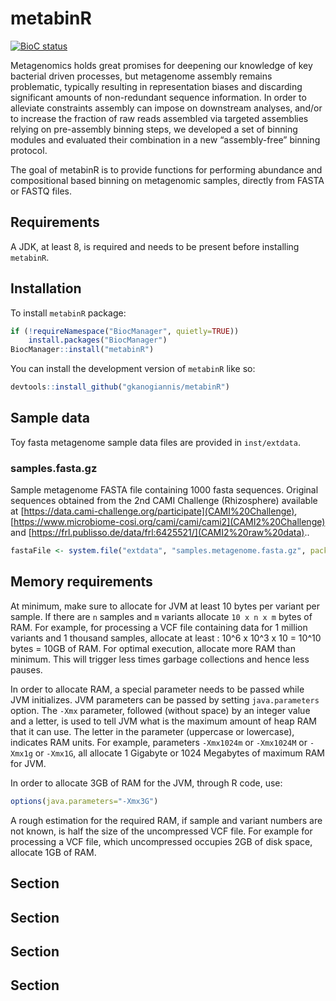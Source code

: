 
<!-- README.md is generated from README.Rmd. Please edit that file -->

# metabinR

<!-- badges: start -->

[![BioC
status](http://www.bioconductor.org/shields/build/release/bioc/metabinR.svg)](https://bioconductor.org/checkResults/release/bioc-LATEST/metabinR)
<!-- badges: end -->

Metagenomics holds great promises for deepening our knowledge of key
bacterial driven processes, but metagenome assembly remains problematic,
typically resulting in representation biases and discarding significant
amounts of non-redundant sequence information. In order to alleviate
constraints assembly can impose on downstream analyses, and/or to
increase the fraction of raw reads assembled via targeted assemblies
relying on pre-assembly binning steps, we developed a set of binning
modules and evaluated their combination in a new “assembly-free” binning
protocol.

The goal of metabinR is to provide functions for performing abundance
and compositional based binning on metagenomic samples, directly from
FASTA or FASTQ files.

## Requirements

A JDK, at least 8, is required and needs to be present before installing
`metabinR`.

## Installation

To install `metabinR` package:

``` r
if (!requireNamespace("BiocManager", quietly=TRUE))
    install.packages("BiocManager")
BiocManager::install("metabinR")
```

You can install the development version of `metabinR` like so:

``` r
devtools::install_github("gkanogiannis/metabinR")
```

## Sample data

Toy fasta metagenome sample data files are provided in `inst/extdata`.

### samples.fasta.gz

Sample metagenome FASTA file containing 1000 fasta sequences. Original
sequences obtained from the 2nd CAMI Challenge (Rhizosphere) available
at [https://data.cami-challenge.org/participate](CAMI%20Challenge),
[https://www.microbiome-cosi.org/cami/cami/cami2](CAMI2%20Challenge) and
[https://frl.publisso.de/data/frl:6425521/](CAMI2%20raw%20data)..

``` r
fastaFile <- system.file("extdata", "samples.metagenome.fasta.gz", package="metabinR")
```

## Memory requirements

At minimum, make sure to allocate for JVM at least 10 bytes per variant
per sample. If there are `n` samples and `m` variants allocate
`10 x n x m` bytes of RAM. For example, for processing a VCF file
containing data for 1 million variants and 1 thousand samples, allocate
at least : 10^6 x 10^3 x 10 = 10^10 bytes = 10GB of RAM. For optimal
execution, allocate more RAM than minimum. This will trigger less times
garbage collections and hence less pauses.

In order to allocate RAM, a special parameter needs to be passed while
JVM initializes. JVM parameters can be passed by setting
`java.parameters` option. The `-Xmx` parameter, followed (without space)
by an integer value and a letter, is used to tell JVM what is the
maximum amount of heap RAM that it can use. The letter in the parameter
(uppercase or lowercase), indicates RAM units. For example, parameters
`-Xmx1024m` or `-Xmx1024M` or `-Xmx1g` or `-Xmx1G`, all allocate 1
Gigabyte or 1024 Megabytes of maximum RAM for JVM.

In order to allocate 3GB of RAM for the JVM, through R code, use:

``` r
options(java.parameters="-Xmx3G")
```

A rough estimation for the required RAM, if sample and variant numbers
are not known, is half the size of the uncompressed VCF file. For
example for processing a VCF file, which uncompressed occupies 2GB of
disk space, allocate 1GB of RAM.

## Section

## Section

## Section

## Section
